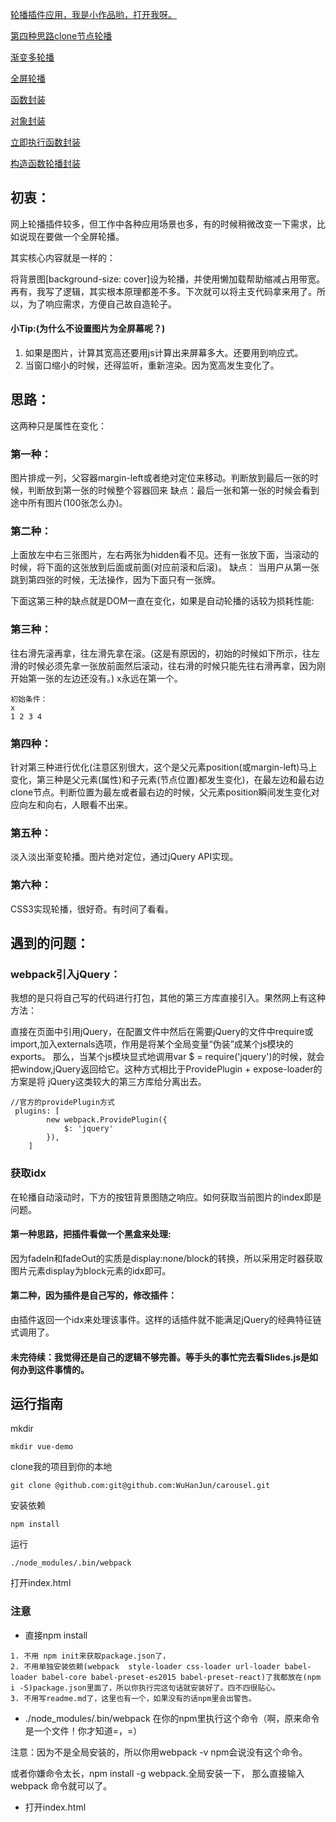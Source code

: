 
[轮播插件应用，我是小作品哟，打开我呀。](https://wuhanjun.github.io/carousel/index.html)

[第四种思路clone节点轮播](https://wuhanjun.github.io/Learing-Task/27-jQuery%E8%BD%AE%E6%92%AD/27Carousel-3.1.html)

[渐变多轮播](https://wuhanjun.github.io/Learing-Task/27-jQuery%E8%BD%AE%E6%92%AD/27Carousel-2.html)

[全屏轮播](https://wuhanjun.github.io/Learing-Task/27-jQuery%E8%BD%AE%E6%92%AD/27Carousel-4Fullpage2.html)

[函数封装](https://wuhanjun.github.io/Learing-Task/otherCarousel/function)

[对象封装](https://wuhanjun.github.io/Learing-Task/otherCarousel/object.html)

[立即执行函数封装](https://wuhanjun.github.io/Learing-Task/otherCarousel/immediately-function.html)

[构造函数轮播封装](https://wuhanjun.github.io/Learing-Task/Object&&Prototype/carousel.html#)

## 初衷：

网上轮播插件较多，但工作中各种应用场景也多，有的时候稍微改变一下需求，比如说现在要做一个全屏轮播。

其实核心内容就是一样的：

将背景图[background-size: cover]设为轮播，并使用懒加载帮助缩减占用带宽。再有，我写了逻辑，其实根本原理都差不多。下次就可以将主支代码拿来用了。所
以，为了响应需求，方便自己故自造轮子。

#### 小Tip:(为什么不设置图片为全屏幕呢？)

1. 如果是图片，计算其宽高还要用js计算出来屏幕多大。还要用到响应式。
2. 当窗口缩小的时候，还得监听，重新渲染。因为宽高发生变化了。 

## 思路：

这两种只是属性在变化：
### 第一种：
图片排成一列，父容器margin-left或者绝对定位来移动。判断放到最后一张的时候，判断放到第一张的时候整个容器回来
缺点：最后一张和第一张的时候会看到途中所有图片(100张怎么办)。

### 第二种：
上面放左中右三张图片，左右两张为hidden看不见。还有一张放下面，当滚动的时候，将下面的这张放到后面或前面(对应前滚和后滚)。
缺点： 当用户从第一张跳到第四张的时候，无法操作，因为下面只有一张牌。

下面这第三种的缺点就是DOM一直在变化，如果是自动轮播的话较为损耗性能:
### 第三种： 
往右滑先滚再拿，往左滑先拿在滚。(这是有原因的，初始的时候如下所示，往左滑的时候必须先拿一张放前面然后滚动，往右滑的时候只能先往右滑再拿，因为刚开始第一张的左边还没有。)     x永远在第一个。

```
初始条件：
x
1 2 3 4
```

### 第四种：

针对第三种进行优化(注意区别很大，这个是父元素position(或margin-left)马上变化，第三种是父元素(属性)和子元素(节点位置)都发生变化)，在最左边和最右边clone节点。判断位置为最左或者最右边的时候，父元素position瞬间发生变化对应向左和向右，人眼看不出来。

### 第五种：
淡入淡出渐变轮播。图片绝对定位，通过jQuery API实现。

### 第六种：

CSS3实现轮播，很好奇。有时间了看看。

## 遇到的问题：

### webpack引入jQuery：

我想的是只将自己写的代码进行打包，其他的第三方库直接引入。果然网上有这种方法：

直接在页面中引用jQuery，在配置文件中然后在需要jQuery的文件中require或import,加入externals选项，作用是将某个全局变量“伪装”成某个js模块的exports。
那么，当某个js模块显式地调用var $ = require('jquery')的时候，就会把window,jQuery返回给它。这种方式相比于ProvidePlugin + expose-loader的方案是将
jQuery这类较大的第三方库给分离出去。

```
//官方的providePlugin方式
 plugins: [
        new webpack.ProvidePlugin({
            $: 'jquery'
        }),
    ]
```
### 获取idx

在轮播自动滚动时，下方的按钮背景图随之响应。如何获取当前图片的index即是问题。

#### 第一种思路，把插件看做一个黑盒来处理:
因为fadeIn和fadeOut的实质是display:none/block的转换，所以采用定时器获取图片元素display为block元素的idx即可。

#### 第二种，因为插件是自己写的，修改插件：
由插件返回一个idx来处理该事件。这样的话插件就不能满足jQuery的经典特征链式调用了。

#### 未完待续：我觉得还是自己的逻辑不够完善。等手头的事忙完去看Slides.js是如何办到这件事情的。

## 运行指南

mkdir
```
mkdir vue-demo
```

clone我的项目到你的本地 

```
git clone @github.com:git@github.com:WuHanJun/carousel.git

```

安装依赖

```
npm install
```

运行
```
./node_modules/.bin/webpack
```

打开index.html

### 注意

- 直接npm install
```
1. 不用 npm init来获取package.json了，
2. 不用单独安装依赖(webpack  style-loader css-loader url-loader babel-loader babel-core babel-preset-es2015 babel-preset-react)了我都放在(npm i -S)package.json里面了，所以你执行完这句话就安装好了。四不四很贴心。
3. 不用写readme.md了，这里也有一个，如果没有的话npm里会出警告。
```
- ./node_modules/.bin/webpack 在你的npm里执行这个命令（啊，原来命令是一个文件！你才知道=，=）

注意：因为不是全局安装的，所以你用webpack -v npm会说没有这个命令。

或者你嫌命令太长，npm install -g webpack.全局安装一下，
那么直接输入  webpack    命令就可以了。

- 打开index.html
